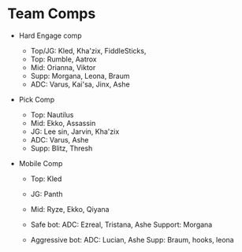# Team Comps

* Hard Engage comp
	* Top/JG: Kled, Kha'zix, FiddleSticks, 
	* Top: Rumble, Aatrox
	* Mid: Orianna, Viktor
	* Supp: Morgana, Leona, Braum
	* ADC: Varus, Kai'sa, Jinx, Ashe

* Pick Comp
	* Top: Nautilus
	* Mid: Ekko, Assassin
	* JG: Lee sin, Jarvin, Kha'zix
	* ADC: Varus, Ashe
	* Supp: Blitz, Thresh

* Mobile Comp
	* Top: Kled
	* JG: Panth
	* Mid: Ryze, Ekko, Qiyana
	
	* Safe bot:
		ADC: Ezreal, Tristana, Ashe
		Support: Morgana
	* Aggressive bot:
		ADC: Lucian, Ashe
		Supp: Braum, hooks, leona

